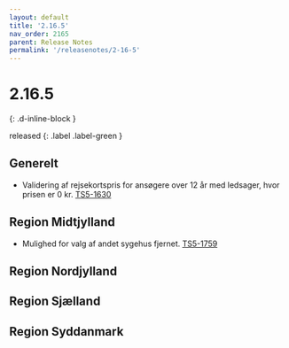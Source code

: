 ```yaml
---
layout: default
title: '2.16.5'
nav_order: 2165
parent: Release Notes
permalink: '/releasenotes/2-16-5'
---
```


# 2.16.5
{: .d-inline-block }

released 
{: .label .label-green }

## Generelt
- Validering af rejsekortspris for ansøgere over 12 år med ledsager, hvor prisen er 0 kr. [TS5-1630](https://sd.trifork.com/projects/TS5/queues/custom/95/TS5-1630)
  
## Region Midtjylland
- Mulighed for valg af andet sygehus fjernet. [TS5-1759](https://sd.trifork.com/browse/TS5-1759)
  
## Region Nordjylland

## Region Sjælland

## Region Syddanmark

